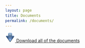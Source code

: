 ```yaml
---
layout: page
title: Documents
permalink: /documents/
---
```

<script type="text/javascript">
	$(document).ready(function() {
		$('a img').parent().addClass('fancybox').attr('rel', 'docs');
		$(".fancybox").fancybox({
			afterLoad: function() {
				this.title = '<a href="' + this.href + '">Download</a> ' + this.title;
			},
			helpers : {
				title: {
					type: 'inside'
				}
			}
		});
	});
</script>

[![download](../img/go_down_blue_32.png) Download all of the documents](https://onedrive.live.com/redir?resid=8FA47CADC166A816!60517&authkey=!AB8ihXyry1B55fw&ithint=folder%2cpng)

<!--
-----------

[![pdf](../img/pdficon_small.png) ECC-Net Contact Information (Greece)](ECC-Net_Contacts_updated_ Greece_1Aug2013.pdf)

-----------

[![image](15607395697_f4f5aab24e_o-th.png)](15607395697_f4f5aab24e_o.png)
[![image](15768888586_04e9a1bfab_o-th.png)](15768888586_04e9a1bfab_o.png)

[![image](15792554355_f42f0b6edf_o-th.png)](15792554355_f42f0b6edf_o.png)
[![image](15792555815_5a5cfc9afe_o-th.png)](15792555815_5a5cfc9afe_o.png)

[![image](15794124142_cb4b368024_o-th.png)](15794124142_cb4b368024_o.png)
[![image](15794124682_9210a86287_o-th.png)](15794124682_9210a86287_o.png)

[![image](Will single player be completely and utterly offline no internet needed - Page 8-th.jpg)](Will single player be completely and utterly offline no internet needed - Page 8.jpg)
[![image](MichaelBrookes comments on I am David Braben-th.jpg)](MichaelBrookes comments on I am David Braben.jpg)

[![image](DecisionFD-th.PNG)](DecisionFD.PNG)
[![image](Beta-Net-th.PNG)](Beta-Net.PNG)


[![image](EliteStore-BetaPass-th.jpg)](EliteStore-BetaPass.jpg)
[![image](EliteStore-EULA and Terms of Use-th.jpg)](EliteStore-EULA and Terms of Use.jpg)
[![image](EliteStore-Lifetime Expansion Pass-th.jpg)](EliteStore-Lifetime Expansion Pass.jpg)
[![image](EliteStore-Premium Boxed Edition-th.jpg)](EliteStore-Premium Boxed Edition.jpg)


[![image](IMG_0045-th.PNG)](IMG_0045.PNG)
[![image](June-Beta-th.PNG)](June-Beta.PNG)
[![image](Offline-th.PNG)](Offline.PNG)
[![image](Store-Check-FAQ-th.PNG)](Store-Check-FAQ.PNG)


[![image](Kickstarter-Comments_OfflineMode-th.jpg)](Kickstarter-Comments_OfflineMode.jpg)
[![image](Kickstarter-FAQ_DRM-th.jpg)](Kickstarter-FAQ_DRM.jpg)
[![image](Kickstarter-FAQ_SinglePlayer-th.jpg)](Kickstarter-FAQ_SinglePlayer.jpg)


[![image](Online-Only Elite- Dangerous Sparks Refund Backlash - GameSpot-th.jpg)](Online-Only Elite- Dangerous Sparks Refund Backlash - GameSpot.jpg)
[![image](Screenshot_2014-11-17-23-51-32-th.png)](Screenshot_2014-11-17-23-51-32.png)

-->